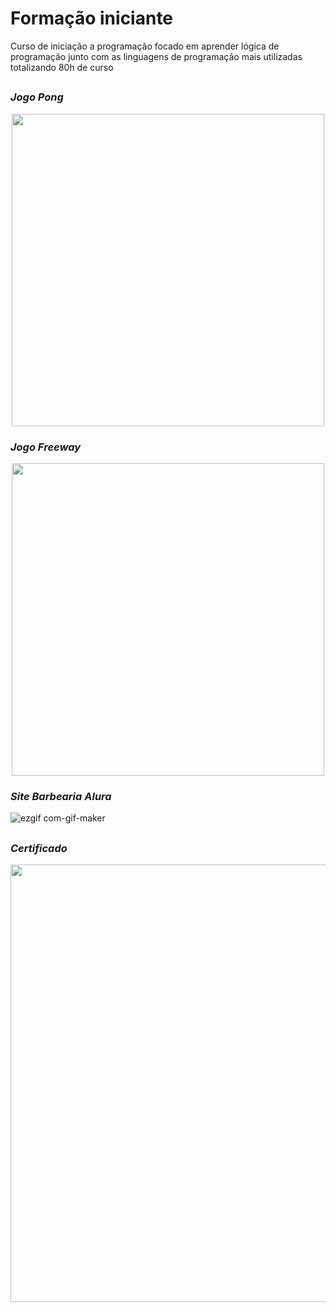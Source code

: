 # Formação iniciante
Curso de iniciação a programação focado em aprender lógica de programação junto com as linguagens de programação mais utilizadas totalizando 80h de curso
##

### *Jogo Pong*
<div align="center">
<img src="https://user-images.githubusercontent.com/80546584/153609517-ce48edb4-768f-4fe0-8a75-5d9fd04aaaa9.png" width="500px" />
</div>

### *Jogo Freeway*
<div align="center">
<img src="https://user-images.githubusercontent.com/80546584/153610845-cebb7223-6002-469f-99a3-30bb17aabc5d.png" width="500px" />
</div>

### *Site Barbearia Alura*
![ezgif com-gif-maker](https://user-images.githubusercontent.com/80546584/153612338-e87646e9-9a3d-4da6-bbe1-7c191712d9bc.gif)

##
### *Certificado*
<div align="center">
<img src="https://user-images.githubusercontent.com/80546584/147533144-9d65a2bd-95aa-4077-8dc7-c4fc5865e909.png" width="700px" />
</div>
